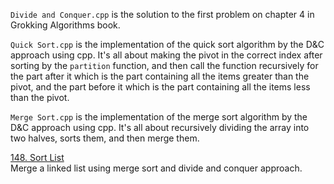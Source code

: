 `Divide and Conquer.cpp` is the solution to the first problem on chapter 4 in Grokking Algorithms book. <br>

`Quick Sort.cpp` is the implementation of the quick sort algorithm by the D&C approach using cpp. It's all about making the pivot in the correct index after sorting by the `partition` function, and then call the function recursively for the part after it which is the part containing all the items greater than the pivot, and the part before it which is the part containing all the items less than the pivot. <br>

`Merge Sort.cpp` is the implementation of the merge sort algorithm by the D&C approach using cpp. It's all about recursively dividing the array into two halves, sorts them, and then merge them. <br>

[148. Sort List](https://leetcode.com/problems/sort-list/description/ "148. Sort List") <br>
Merge a linked list using merge sort and divide and conquer approach. <br>